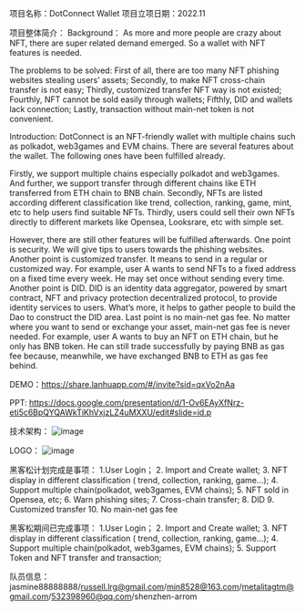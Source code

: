 项目名称：DotConnect Wallet
项目立项日期：2022.11

项目整体简介：
Background：
As more and more people are crazy about NFT, there are super related demand emerged. So a wallet with NFT features is needed.

The problems to be solved: 
First of all, there are too many NFT phishing websites stealing users’ assets;
Secondly, to make NFT cross-chain transfer is not easy;
Thirdly, customized transfer NFT way is not existed;
Fourthly, NFT cannot be sold easily through wallets;
Fifthly, DID and wallets lack connection;
Lastly, transaction without main-net token is not convenient.

Introduction: 
DotConnect is an NFT-friendly wallet with multiple chains such as polkadot, web3games and EVM chains. 
There are several features about the wallet. 
The following ones have been fulfilled already.

Firstly, we support multiple chains especially polkadot and web3games. And further, we support transfer through different chains like ETH transferred from ETH chain to BNB chain. 
Secondly, NFTs are listed according different classification like trend, collection, ranking, game, mint, etc to help users find suitable NFTs.
Thirdly, users could sell their own NFTs directly to different markets like Opensea, Looksrare, etc with simple set. 

However, there are still other features will be fulfilled afterwards.
One point is security. We will give tips to users towards the phishing websites.
Another point is customized transfer. It means to send in a regular or customized way. For example, user A wants to send NFTs to a fixed address on a fixed time every week. He may set once without sending every time.
Another point is DID. DID is an identity data aggregator, powered by smart contract, NFT and privacy protection decentralized protocol, to provide identity services to users. What’s more, it helps to gather people to build the Dao to construct the DID area.
Last point is no main-net gas fee. No matter where you want to send or exchange your asset, main-net gas fee is never needed. For example, user A wants to buy an NFT on ETH chain, but he only has BNB token. He can still trade successfully by paying BNB as gas fee because, meanwhile, we have exchanged BNB to ETH as gas fee behind.


DEMO：https://share.lanhuapp.com/#/invite?sid=qxVo2nAa

PPT: https://docs.google.com/presentation/d/1-Ov6EAyXfNrz-eti5c6BpQYQAWkTiKhVxjzLZ4uMXXU/edit#slide=id.p

技术架构：
![image]([https://github.com/funplaygroup/DotConnect/blob/main/architecture.svg])


LOGO：
![image](https://user-images.githubusercontent.com/44957477/209666226-0006fd70-5ebc-4bea-808c-b9932e951d10.png)



黑客松计划完成是事项：
1.User Login；
2. Import and Create wallet;
3. NFT display in different classification ( trend, collection, ranking, game…);
4. Support multiple chain(polkadot, web3games, EVM chains);
5. NFT sold in Opensea, etc;
6. Warn phishing sites;
7. Cross-chain transfer;
8. DID
9. Customized transfer
10. No main-net gas fee


黑客松期间已完成事项：
1.User Login；
2. Import and Create wallet;
3. NFT display in different classification ( trend, collection, ranking, game…);
4. Support multiple chain(polkadot, web3games, EVM chains);
5. Support Token and NFT transfer and transaction;

       

队员信息：jasmine88888888/russell.lrg@gmail.com/min8528@163.com/metalitagtm@gmail.com/532398960@qq.com/shenzhen-arrom
